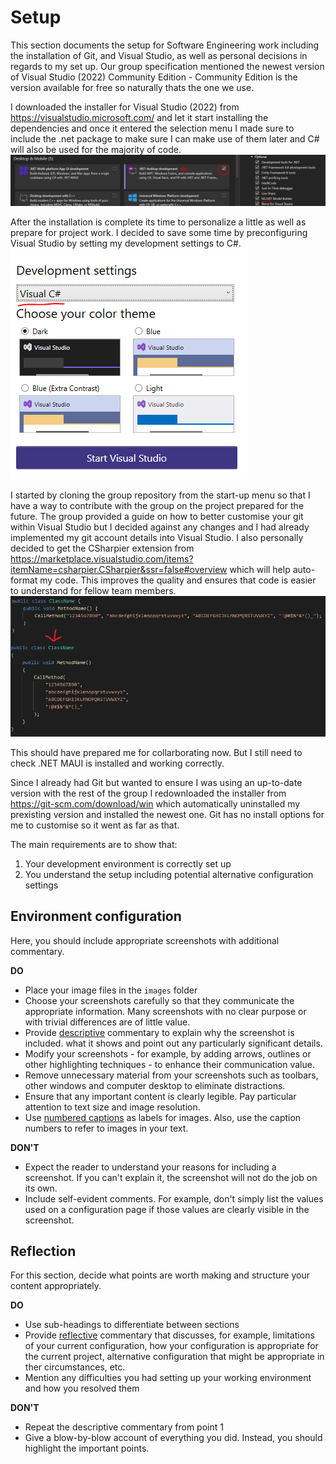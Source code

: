 # Setup

This section documents the setup for Software Engineering work including the installation of Git, and Visual Studio, as well as personal decisions in regards to my set up.
Our group specification mentioned the newest version of Visual Studio (2022) Community Edition - Community Edition is the version available for free so naturally thats the one we use.

I downloaded the installer for Visual Studio (2022) from https://visualstudio.microsoft.com/ and let it start installing the dependencies and once it entered the selection menu I made sure to include the .net package to make sure I can make use of them later and C# will also be used for the majority of code.
![image](https://github.com/TwopercentFlat/40534370Portfolio/blob/main/images/Setup1.PNG)

After the installation is complete its time to personalize a little as well as prepare for project work. I decided to save some time by preconfiguring Visual Studio by setting my development settings to C#.
![image](https://github.com/TwopercentFlat/40534370Portfolio/blob/main/images/Setup2.PNG)

I started by cloning the group repository from the start-up menu so that I have a way to contribute with the group on the project prepared for the future. The group provided a guide on how to better customise your git within Visual Studio but I decided against any changes and I had already implemented my git account details into Visual Studio.
I also personally decided to get the CSharpier extension from https://marketplace.visualstudio.com/items?itemName=csharpier.CSharpier&ssr=false#overview which will help auto-format my code.
This improves the quality and ensures that code is easier to understand for fellow team members.
![image](https://github.com/TwopercentFlat/40534370Portfolio/blob/main/images/Setup3.PNG)

This should have prepared me for collarborating now. But I still need to check .NET MAUI is installed and working correctly.



Since I already had Git but wanted to ensure I was using an up-to-date version with the rest of the group I redownloaded the installer from https://git-scm.com/download/win which automatically uninstalled my prexisting version and installed the newest one. Git has no install options for me to customise so it went as far as that.


The main requirements are to show that:

1. Your development environment is correctly set up
2. You understand the setup including potential alternative configuration settings

## Environment configuration

Here, you should include appropriate screenshots with additional commentary. 

**DO**

* Place your image files in the `images` folder
* Choose your screenshots carefully so that they communicate the appropriate information.
  Many screenshots with no clear purpose or with trivial differences are of little value.
* Provide <ins>descriptive</ins> commentary to explain why the screenshot is included. 
  what it shows and point out any particularly significant details.
* Modify your screenshots - for example, by adding arrows, outlines or other highlighting 
  techniques - to enhance their communication value.
* Remove unnecessary material from your screenshots such as toolbars, other windows and 
  computer desktop to eliminate distractions.
* Ensure that any important content is clearly legible. Pay particular attention to text
  size and image resolution.
* Use [numbered captions](https://towardsdev.com/3-ways-to-add-a-caption-to-an-image-using-markdown-f2ca30562be6) 
  as labels for images. Also, use the caption numbers to refer to images in your text.

**DON'T**

* Expect the reader to understand your reasons for including a screenshot. If you can't
  explain it, the screenshot will not do the job on its own.
* Include self-evident comments. For example, don't simply list the values used on a
  configuration page if those values are clearly visible in the screenshot.

## Reflection

For this section, decide what points are worth making and structure your content 
appropriately.

**DO**

* Use sub-headings to differentiate between sections
* Provide <ins>reflective</ins> commentary that discusses, for example, limitations of
  your current configuration, how your configuration is appropriate for the current 
  project, alternative configuration that might be appropriate in ther circumstances, 
  etc.
* Mention any difficulties you had setting up your working environment and how you 
  resolved them

**DON'T**

* Repeat the descriptive commentary from point 1
* Give a blow-by-blow account of everything you did. Instead, you should highlight 
  the important points.
